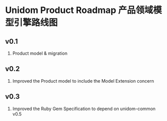 # Unidom Product Roadmap 产品领域模型引擎路线图

## v0.1
1. Product model & migration

## v0.2
1. Improved the Product model to include the Model Extension concern

## v0.3
1. Improved the Ruby Gem Specification to depend on unidom-common v0.5
